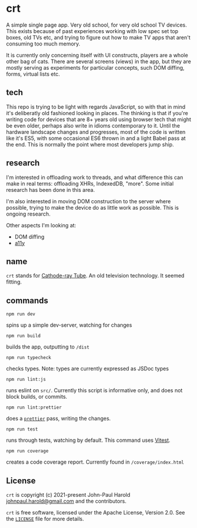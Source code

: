 # crt

A simple single page app. Very old school, for very old school TV devices. This exists because of past experiences working with low spec set top boxes, old TVs etc, and trying to figure out how to make TV apps that aren't consuming too much memory. 

It is currently only concerning itself with UI constructs, players are a whole other bag of cats. There are several screens (views) in the app, but they are mostly serving as experiments for particular concepts, such DOM diffing, forms, virtual lists etc.

## tech

This repo is trying to be light with regards JavaScript, so with that in mind it's deliberatly old fashioned looking in places. The thinking is that if you're writing code for devices that are 8+ years old using browser tech that might be even older, perhaps also write in idioms contemporary to it. Until the hardware landscape changes and progresses, most of the code is written like it's ES5, with some occasional ES6 thrown in and a light Babel pass at the end. This is normally the point where most developers jump ship.


## research

I'm interested in offloading work to threads, and what difference this can make in real terms: offloading XHRs, IndexedDB, "more". Some initial research has been done in this area.

I'm also interested in moving DOM construction to the server where possible, trying to make the device do as little work as possible. This is ongoing research.

Other aspects I'm looking at:
- DOM diffing
- [a11y](https://developer.mozilla.org/en-US/docs/Web/Accessibility)

## name

`crt` stands for [Cathode-ray Tube](https://en.wikipedia.org/wiki/Cathode-ray_tube). An old television technology. It seemed fitting.

## commands

`npm run dev`

spins up a simple dev-server, watching for changes

`npm run build`

builds the app, outputting to `/dist`

`npm run typecheck`

checks types. Note: types are currently expressed as JSDoc types

`npm run lint:js`

runs eslint on `src/`. Currently this script is informative only, and does not block builds, or commits.

`npm run lint:prettier`

does a [`prettier`](https://prettier.io/) pass, writing the changes.

`npm run test`

runs through tests, watching by default. This command uses [Vitest](https://vitest.dev/).

`npm run coverage`

creates a code coverage report. Currently found in `/coverage/index.html`

## License

`crt` is copyright (c) 2021-present John-Paul Harold <johnpaul.harold@gmail.com> and the contributors.

`crt` is free software, licensed under the Apache License, Version 2.0. See the
[`LICENSE`](LICENSE) file for more details.
